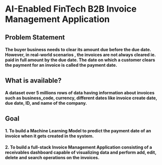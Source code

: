 # AI-Enabled FinTech B2B Invoice Management Application

## Problem Statement
#### The buyer business needs to clear its amount due before the due date. However, in real-world scenarios , the invoices are not always cleared ie. paid in full amount by the due date. The date on which a customer clears the payment for an invoice is called the payment date.

## What is available?
#### A dataset over 5 millions rows of data having information about invoices such as business_code, currency, different dates like invoice create date, due date, ID, and name of the company.

## Goal
#### 1. To build a Machine Learning Model to predict the payment date of an invoice when it gets created in the system.
#### 2. To build a full-stack Invoice Management Application consisting of a receivables dashboard capable of visualizing data and perform add, edit, delete and search operations on the invoices.
